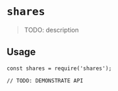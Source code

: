 # `shares`

> TODO: description

## Usage

```
const shares = require('shares');

// TODO: DEMONSTRATE API
```
